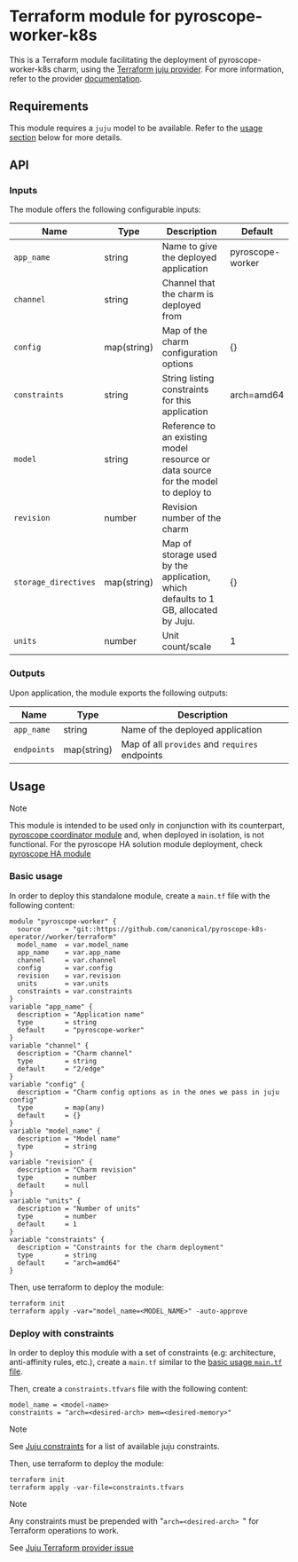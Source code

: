 # Terraform module for pyroscope-worker-k8s

This is a Terraform module facilitating the deployment of pyroscope-worker-k8s charm, using the [Terraform juju provider](https://github.com/juju/terraform-provider-juju/). For more information, refer to the provider [documentation](https://registry.terraform.io/providers/juju/juju/latest/docs). 


## Requirements
This module requires a `juju` model to be available. Refer to the [usage section](#usage) below for more details.

## API

### Inputs
The module offers the following configurable inputs:

| Name | Type | Description | Default |
| - | - | - | - |
| `app_name`| string | Name to give the deployed application | pyroscope-worker |
| `channel`| string | Channel that the charm is deployed from |  |
| `config`| map(string) | Map of the charm configuration options | {} |
| `constraints`| string | String listing constraints for this application | arch=amd64 |
| `model`| string | Reference to an existing model resource or data source for the model to deploy to |  |
| `revision`| number | Revision number of the charm |  |
| `storage_directives`| map(string) | Map of storage used by the application, which defaults to 1 GB, allocated by Juju. | {} |
| `units`| number | Unit count/scale | 1 |

### Outputs
Upon application, the module exports the following outputs:

| Name | Type | Description |
| - | - | - |
| `app_name`| string | Name of the deployed application |
| `endpoints`| map(string) | Map of all `provides` and `requires` endpoints |

## Usage

> [!NOTE]
> This module is intended to be used only in conjunction with its counterpart, [pyroscope coordinator module](https://github.com/canonical/pyroscope-k8s-operator/coordinator) and, when deployed in isolation, is not functional. 
> For the pyroscope HA solution module deployment, check [pyroscope HA module](https://github.com/canonical/observability)

### Basic usage
In order to deploy this standalone module, create a `main.tf` file with the following content:
```hcl
module "pyroscope-worker" {
  source      = "git::https://github.com/canonical/pyroscope-k8s-operator//worker/terraform"
  model_name  = var.model_name
  app_name    = var.app_name
  channel     = var.channel
  config      = var.config
  revision    = var.revision
  units       = var.units
  constraints = var.constraints
}
variable "app_name" {
  description = "Application name"
  type        = string
  default     = "pyroscope-worker"
}
variable "channel" {
  description = "Charm channel"
  type        = string
  default     = "2/edge"
}
variable "config" {
  description = "Charm config options as in the ones we pass in juju config"
  type        = map(any)
  default     = {}
}
variable "model_name" {
  description = "Model name"
  type        = string
}
variable "revision" {
  description = "Charm revision"
  type        = number
  default     = null
}
variable "units" {
  description = "Number of units"
  type        = number
  default     = 1
}
variable "constraints" {
  description = "Constraints for the charm deployment"
  type        = string
  default     = "arch=amd64"
}
```
Then, use terraform to deploy the module:
```
terraform init
terraform apply -var="model_name=<MODEL_NAME>" -auto-approve
```

### Deploy with constraints

In order to deploy this module with a set of constraints (e.g: architecture, anti-affinity rules, etc.), create a `main.tf` similar to the [basic usage `main.tf` file](#basic-usage). 

Then, create a `constraints.tfvars` file with the following content:
```hcl
model_name = <model-name>
constraints = "arch=<desired-arch> mem=<desired-memory>"
```
> [!NOTE]
> See [Juju constraints](https://documentation.ubuntu.com/juju/latest/reference/constraint/#list-of-constraints) for a list of available juju constraints.

Then, use terraform to deploy the module:
```
terraform init
terraform apply -var-file=constraints.tfvars
```
> [!NOTE]
> Any constraints must be prepended with "`arch=<desired-arch> `" for Terraform operations to work.
>
> See [Juju Terraform provider issue](https://github.com/juju/terraform-provider-juju/issues/344)